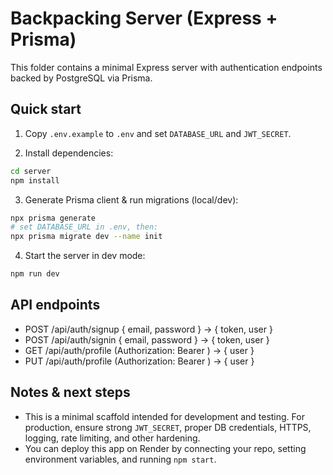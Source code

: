 # Backpacking Server (Express + Prisma)

This folder contains a minimal Express server with authentication endpoints backed by PostgreSQL via Prisma.

## Quick start

1. Copy `.env.example` to `.env` and set `DATABASE_URL` and `JWT_SECRET`.

2. Install dependencies:

```bash
cd server
npm install
```

3. Generate Prisma client & run migrations (local/dev):

```bash
npx prisma generate
# set DATABASE_URL in .env, then:
npx prisma migrate dev --name init
```

4. Start the server in dev mode:

```bash
npm run dev
```

## API endpoints

- POST /api/auth/signup { email, password } -> { token, user }
- POST /api/auth/signin { email, password } -> { token, user }
- GET /api/auth/profile (Authorization: Bearer <token>) -> { user }
- PUT /api/auth/profile (Authorization: Bearer <token>) -> { user }

## Notes & next steps

- This is a minimal scaffold intended for development and testing. For production, ensure strong `JWT_SECRET`, proper DB credentials, HTTPS, logging, rate limiting, and other hardening.
- You can deploy this app on Render by connecting your repo, setting environment variables, and running `npm start`.
